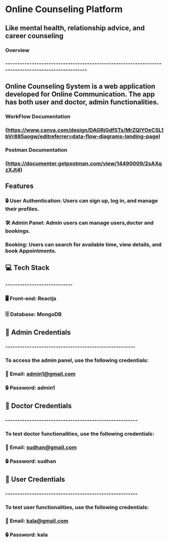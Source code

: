 # Online Counseling Platform

## **Like mental health, relationship advice, and career counseling**


### Overview
### ---------------------------------------------------------------------------------------------------
##   Online Counseling System is a web application developed for Online Communication. The app has both user and doctor, admin functionalities.

### WorkFlow Documentation ###

### (https://www.canva.com/design/DAGRjGdfSTs/MrZQlYOeCSL1bVr885aogw/editreferrer=data-flow-diagrams-landing-page) ###

### Postman Documentation ###

### (https://documenter.getpostman.com/view/14490009/2sAXqzXJt4) ###

## Features

### 🔒 User Authentication: Users can sign up, log in, and manage their profiles. ###
### 🛠️ Admin Panel: Admin users can manage  users,doctor and bookings. ###
###     Booking: Users can search for available time, view details, and book Appointments. ###




## 💻 Tech Stack
### ----------------------------
### 🖥️ Front-end: Reactjs
### 🗄️ Database: MongoDB

## 🚪 Admin Credentials
### ------------------------------------------------------
### To access the admin panel, use the following credentials:

### 📧 Email: admin1@gmail.com
### 🔒 Password: admin1

## 👥 Doctor Credentials
### -------------------------------------------------------
### To test doctor functionalities, use the following credentials:

### 📧 Email: sudhan@gmail.com

### 🔒 Password: sudhan


## 👥 User Credentials
### -------------------------------------------------------
### To test user functionalities, use the following credentials:

### 📧 Email: kala@gmail.com

### 🔒 Password: kala

   

